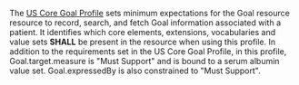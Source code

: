 The [US Core Goal Profile](http://hl7.org/fhir/us/core/StructureDefinition/us-core-goal) sets minimum expectations for the Goal resource resource to record, search, and fetch Goal information associated with a patient. It identifies which core elements, extensions, vocabularies and value sets **SHALL** be present in the resource when using this profile. In addition to the requirements set in the US Core Goal Profile, in this profile, Goal.target.measure is "Must Support" and is bound to a serum albumin value set. Goal.expressedBy is also constrained to "Must Support".